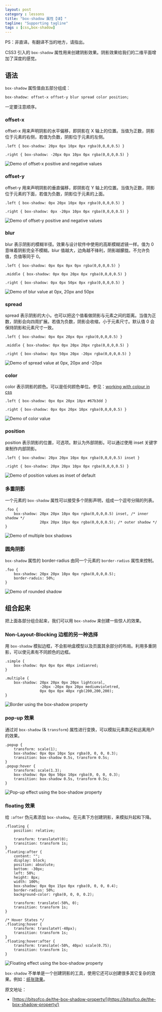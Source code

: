 ```yaml
---
layout: post
category : lessons
title: "box-shadow 属性【译】"
tagline: "Supporting tagline"
tags : [css,box-shadow]
---
```


PS：非直译。有翻译不当的地方，请指出。

CSS3 引入的 `box-shadow` 属性用来创建阴影效果。阴影效果给我们的二维平面增加了深度的感觉。

## 语法

`box-shadow` 属性值由五部分组成：

```
box-shadow: offset-x offset-y blur spread color position;
```

一定要注意顺序。

### offset-x

offset-x 用来声明阴影的水平偏移，即阴影在 X 轴上的位置。当值为正数，阴影位于元素的右侧，若值为负数，阴影位于元素的左侧。

```
.left { box-shadow: 20px 0px 10px 0px rgba(0,0,0,0.5) }

.right { box-shadow: -20px 0px 10px 0px rgba(0,0,0,0.5) }
```

![Demo of offset-x positive and negative values](https://bitsofco.de/content/images/2016/05/offset-x.png)

### offset-y

offset-y 用来声明阴影的垂直偏移，即阴影在 Y 轴上的位置。当值为正数，阴影位于元素的下面，若值为负数，阴影位于元素的上面。

```
.left { box-shadow: 0px 20px 10px 0px rgba(0,0,0,0.5) }

.right { box-shadow: 0px -20px 10px 0px rgba(0,0,0,0.5) }
```

![Demo of offset-y positive and negative values](https://bitsofco.de/content/images/2016/05/y.png)
### blur

blur 表示阴影的模糊半径。效果与设计软件中使用的高斯模糊滤镜一样。值为 0 意味着阴影完全不模糊。blur 值越大，边角越不锋利，阴影越朦胧。不允许负值，负值等同于 0。

```
.left { box-shadow: 0px 0px 0px 0px rgba(0,0,0,0.5) }

.middle { box-shadow: 0px 0px 20px 0px rgba(0,0,0,0.5) }

.right { box-shadow: 0px 0px 50px 0px rgba(0,0,0,0.5) }
```

![Demo of blur value at 0px, 20px and 50px](https://bitsofco.de/content/images/2016/05/blur.png)
### spread

spread 表示阴影的大小。也可以把这个值看做阴影与元素之间的距离。当值为正数，阴影会向四周扩展。若值为负数，阴影会收缩，小于元素尺寸。默认值 0 会保持阴影和元素尺寸一致。

```
.left { box-shadow: 0px 0px 20px 0px rgba(0,0,0,0.5) }

.middle { box-shadow: 0px 0px 20px 20px rgba(0,0,0,0.5) }

.right { box-shadow: 0px 50px 20px -20px rgba(0,0,0,0.5) }
```

![Demo of spread value at 0px, 20px and -20px](https://bitsofco.de/content/images/2016/05/spread.png)

### color

color 表示阴影的颜色。可以是任何颜色单位。参见：[working with colour in css](https://bitsofco.de/working-with-colour-in-css/)

```
.left { box-shadow: 0px 0px 20px 10px #67b3dd }

.right { box-shadow: 0px 0px 20px 10px rgba(0,0,0,0.5) }
```

![Demo of color value ](https://bitsofco.de/content/images/2016/05/Screen-Shot-2016-05-23-at-10-20-23.png)

### position

position 表示阴影的位置，可选项。默认为外部阴影。可以通过使用 inset 关键字来制作内部阴影。

```
.left { box-shadow: 20px 20px 10px 0px rgba(0,0,0,0.5) inset }

.right { box-shadow: 20px 20px 10px 0px rgba(0,0,0,0.5) }
```

![Demo of position values as inset of default](https://bitsofco.de/content/images/2016/05/position.png)

### 多重阴影

一个元素的 `box-shadow` 属性可以接受多个阴影声明，组成一个逗号分隔的列表。

```
.foo { 
    box-shadow: 20px 20px 10px 0px rgba(0,0,0,0.5) inset, /* inner shadow */
                20px 20px 10px 0px rgba(0,0,0,0.5); /* outer shadow */
}    
```

![Demo of multiple box shadows](https://bitsofco.de/content/images/2016/05/multiple.png)

### 圆角阴影

`box-shadow` 属性的 border-radius 由同一个元素的 `border-radius` 属性来控制。

```
.foo { 
    box-shadow: 20px 20px 10px 0px rgba(0,0,0,0.5);
    border-raduis: 50%;
}
```

![Demo of rounded shadow](https://bitsofco.de/content/images/2016/05/radius.png)

## 组合起来

把上面各部分组合起来，我们可以用 `box-shadow` 来创建一些惊人的效果。

### Non-Layout-Blocking 边框的另一种选择

用 `box-shadow` 模拟边框，不会影响盒模型以及页面其余部分的布局。利用多重阴影，可以使元素有不同颜色的边框。

```
.simple {
    box-shadow: 0px 0px 0px 40px indianred;
}

.multiple {
    box-shadow: 20px 20px 0px 20px lightcoral,
                -20px -20px 0px 20px mediumvioletred,
                0px 0px 0px 40px rgb(200,200,200);
}
```

![Border using the box-shadow property](https://bitsofco.de/content/images/2016/05/Screen-Shot-2016-05-21-at-13-07-08.png)

### pop-up 效果

通过对 `box-shadow` (& `transform`) 属性进行变换，可以模拟元素靠近和远离用户的效果。

```
.popup {
    transform: scale(1);
    box-shadow: 0px 0px 10px 5px rgba(0, 0, 0, 0.3);
    transition: box-shadow 0.5s, transform 0.5s;
}
.popup:hover {
    transform: scale(1.3);
    box-shadow: 0px 0px 50px 10px rgba(0, 0, 0, 0.3);
    transition: box-shadow 0.5s, transform 0.5s;
}
```

![Pop-up effect using the box-shadow property](https://bitsofco.de/content/images/2016/05/popup.gif)

### floating 效果

给 `:after` 伪元素添加 `box-shadow`。在元素下方创建阴影，来模拟升起和下降。

```
.floating {
    position: relative;
    
    transform: translateY(0);
    transition: transform 1s;
}
.floating:after {
    content: "";
    display: block;
    position: absolute;
    bottom: -30px;
    left: 50%;
    height: 8px;
    width: 100%;
    box-shadow: 0px 0px 15px 0px rgba(0, 0, 0, 0.4);
    border-radius: 50%;
    background-color: rgba(0, 0, 0, 0.2);

    transform: translate(-50%, 0);
    transition: transform 1s;
}

/* Hover States */
.floating:hover {
    transform: translateY(-40px);
    transition: transform 1s;
}
.floating:hover:after {
    transform: translate(-50%, 40px) scale(0.75);
    transition: transform 1s;
}
```

![Floating effect using the box-shadow property](https://bitsofco.de/content/images/2016/05/floating.gif)

`box-shadow` 不单单是一个创建阴影的工具，使用它还可以创建很多其它复杂的效果。例如：[纸张效果](http://codepen.io/haibnu/pen/FxGsI)。

原文地址：

* [https://bitsofco.de/the-box-shadow-property/](https://bitsofco.de/the-box-shadow-property/)
